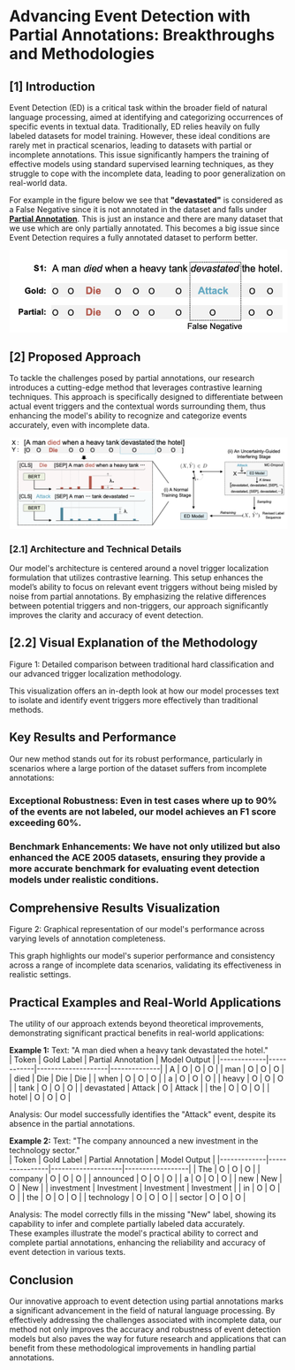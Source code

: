 # Advancing Event Detection with Partial Annotations: Breakthroughs and Methodologies

## [1] Introduction
Event Detection (ED) is a critical task within the broader field of natural language processing, aimed at identifying and categorizing occurrences of specific events in textual data. Traditionally, ED relies heavily on fully labeled datasets for model training. However, these ideal conditions are rarely met in practical scenarios, leading to datasets with partial or incomplete annotations. This issue significantly hampers the training of effective models using standard supervised learning techniques, as they struggle to cope with the incomplete data, leading to poor generalization on real-world data.

For example in the figure below we see that **"devastated"** is considered as a False Negative since it is not annotated in the dataset and falls under <u>**Partial Annotation**</u>. This is just an instance and there are many dataset that we use which are only partially annotated. This becomes a big issue since Event Detection requires a fully annotated dataset to perform better.

![ImageForPartialAnnotation](/Images/PartialAnnotation.png)

## [2] Proposed Approach
To tackle the challenges posed by partial annotations, our research introduces a cutting-edge method that leverages contrastive learning techniques. This approach is specifically designed to differentiate between actual event triggers and the contextual words surrounding them, thus enhancing the model's ability to recognize and categorize events accurately, even with incomplete data.

![ImageForApproachOverview](/Images/ApproachOverview.png)

### [2.1] Architecture and Technical Details
Our model's architecture is centered around a novel trigger localization formulation that utilizes contrastive learning. This setup enhances the model’s ability to focus on relevant event triggers without being misled by noise from partial annotations. By emphasizing the relative differences between potential triggers and non-triggers, our approach significantly improves the clarity and accuracy of event detection.

## [2.2] Visual Explanation of the Methodology

Figure 1: Detailed comparison between traditional hard classification and our advanced trigger localization methodology.

This visualization offers an in-depth look at how our model processes text to isolate and identify event triggers more effectively than traditional methods.

## Key Results and Performance
Our new method stands out for its robust performance, particularly in scenarios where a large portion of the dataset suffers from incomplete annotations:

### Exceptional Robustness: Even in test cases where up to 90% of the events are not labeled, our model achieves an F1 score exceeding 60%.
### Benchmark Enhancements: We have not only utilized but also enhanced the ACE 2005 datasets, ensuring they provide a more accurate benchmark for evaluating event detection models under realistic conditions.


## Comprehensive Results Visualization

Figure 2: Graphical representation of our model's performance across varying levels of annotation completeness.

This graph highlights our model's superior performance and consistency across a range of incomplete data scenarios, validating its effectiveness in realistic settings.

## Practical Examples and Real-World Applications

The utility of our approach extends beyond theoretical improvements, demonstrating significant practical benefits in real-world applications:

**Example 1:**
Text: "A man died when a heavy tank devastated the hotel." <br />
| Token       | Gold Label | Partial Annotation | Model Output |
|-------------|------------|--------------------|--------------|
| A           | O          | O                  | O            |
| man         | O          | O                  | O            |
| died        | Die        | Die                | Die          |
| when        | O          | O                  | O            |
| a           | O          | O                  | O            |
| heavy       | O          | O                  | O            |
| tank        | O          | O                  | O            |
| devastated  | Attack     | O                  | Attack       |
| the         | O          | O                  | O            |
| hotel       | O          | O                  | O            |

Analysis: Our model successfully identifies the "Attack" event, despite its absence in the partial annotations. <br />

**Example 2:**
Text: "The company announced a new investment in the technology sector." <br />
| Token       | Gold Label     | Partial Annotation | Model Output     |
|-------------|----------------|--------------------|------------------|
| The         | O              | O                  | O                |
| company     | O              | O                  | O                |
| announced   | O              | O                  | O                |
| a           | O              | O                  | O                |
| new         | New            | O                  | New              |
| investment  | Investment     | Investment         | Investment       |
| in          | O              | O                  | O                |
| the         | O              | O                  | O                |
| technology  | O              | O                  | O                |
| sector      | O              | O                  | O                |

Analysis: The model correctly fills in the missing "New" label, showing its capability to infer and complete partially labeled data accurately. <br />
These examples illustrate the model's practical ability to correct and complete partial annotations, enhancing the reliability and accuracy of event detection in various texts.

## Conclusion
Our innovative approach to event detection using partial annotations marks a significant advancement in the field of natural language processing. By effectively addressing the challenges associated with incomplete data, our method not only improves the accuracy and robustness of event detection models but also paves the way for future research and applications that can benefit from these methodological improvements in handling partial annotations.

